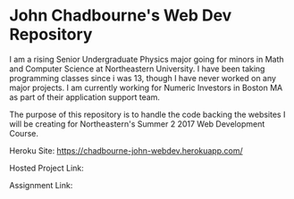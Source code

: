 # John Chadbourne's Web Dev Repository

I am a rising Senior Undergraduate Physics major going for minors in Math and Computer Science at Northeastern University.  I have been taking programming classes since i was 13, though I have never worked on any major projects.  I am currently working for Numeric Investors in Boston MA as part of their application support team.  

The purpose of this repository is to handle the code backing the websites I will be creating for Northeastern's Summer 2 2017 Web Development Course.  

Heroku Site:
  https://chadbourne-john-webdev.herokuapp.com/

Hosted Project Link:
  
  
Assignment Link:
  
